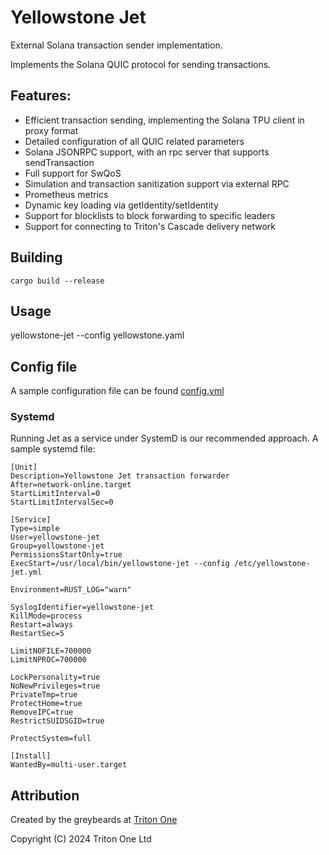 # Yellowstone Jet

External Solana transaction sender implementation.

Implements the Solana QUIC protocol for sending transactions.

## Features:

- Efficient transaction sending, implementing the Solana TPU client in proxy format
- Detailed configuration of all QUIC related parameters
- Solana JSONRPC support, with an rpc server that supports sendTransaction
- Full support for SwQoS
- Simulation and transaction sanitization support via external RPC
- Prometheus metrics
- Dynamic key loading via getIdentity/setIdentity
- Support for blocklists to block forwarding to specific leaders
- Support for connecting to Triton's Cascade delivery network

## Building

```
cargo build --release
```

## Usage

yellowstone-jet --config yellowstone.yaml

## Config file

A sample configuration file can be found [config.yml](https://github.com/rpcpool/yellowstone-jet/blob/main/config.yml)

### Systemd

Running Jet as a service under SystemD is our recommended approach. A sample systemd file:

```
[Unit]
Description=Yellowstone Jet transaction forwarder
After=network-online.target
StartLimitInterval=0
StartLimitIntervalSec=0

[Service]
Type=simple
User=yellowstone-jet
Group=yellowstone-jet
PermissionsStartOnly=true
ExecStart=/usr/local/bin/yellowstone-jet --config /etc/yellowstone-jet.yml

Environment=RUST_LOG="warn"

SyslogIdentifier=yellowstone-jet
KillMode=process
Restart=always
RestartSec=5

LimitNOFILE=700000
LimitNPROC=700000

LockPersonality=true
NoNewPrivileges=true
PrivateTmp=true
ProtectHome=true
RemoveIPC=true
RestrictSUIDSGID=true

ProtectSystem=full

[Install]
WantedBy=multi-user.target
```


## Attribution

Created by the greybeards at [Triton One](https://triton.one)

Copyright (C) 2024 Triton One Ltd

